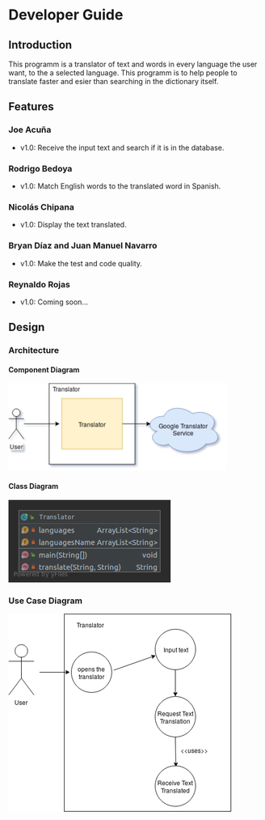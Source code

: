 # Developer Guide

## Introduction
This programm is a translator of text and words in every language the user want, to the a selected language. This programm is to help people to translate faster and esier than searching in the dictionary itself.

## Features
### Joe Acuña
- v1.0: Receive the input text and search if it is in the database.

### Rodrigo Bedoya
- v1.0: Match English words to the translated word in Spanish.

### Nicolás Chipana
- v1.0: Display the text translated.

### Bryan Díaz and Juan Manuel Navarro
- v1.0: Make the test and code quality.

### Reynaldo Rojas
- v1.0: Coming soon...

## Design


### Architecture

#### Component Diagram

![imagen](./Diagrams/ComponentDiagram.jpg)

#### Class Diagram

![cd](./Diagrams/Translator.png)


### Use Case Diagram

![img](./testD.png)

